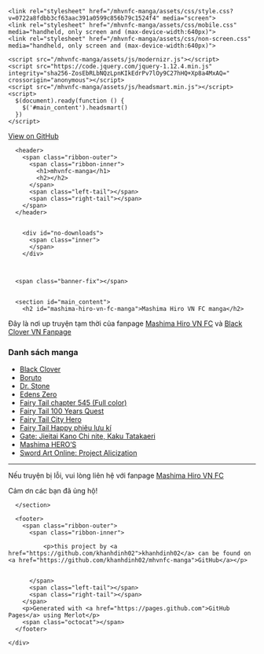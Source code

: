 

<html lang="en-US">
  <head>
    <meta charset='utf-8'>
    <meta http-equiv="X-UA-Compatible" content="IE=edge">
    <meta name="viewport" content="width=640">

    <link rel="stylesheet" href="/mhvnfc-manga/assets/css/style.css?v=0722a8fdbb3cf63aac391a0599c856b79c1524f4" media="screen">
    <link rel="stylesheet" href="/mhvnfc-manga/assets/css/mobile.css" media="handheld, only screen and (max-device-width:640px)">
    <link rel="stylesheet" href="/mhvnfc-manga/assets/css/non-screen.css" media="handheld, only screen and (max-device-width:640px)">

    <script src="/mhvnfc-manga/assets/js/modernizr.js"></script>
    <script src="https://code.jquery.com/jquery-1.12.4.min.js" integrity="sha256-ZosEbRLbNQzLpnKIkEdrPv7lOy9C27hHQ+Xp8a4MxAQ=" crossorigin="anonymous"></script>
    <script src="/mhvnfc-manga/assets/js/headsmart.min.js"></script>
    <script>
      $(document).ready(function () {
        $('#main_content').headsmart()
      })
    </script>

<!-- Begin Jekyll SEO tag v2.6.1 -->
<title>Mashima Hiro VN FC manga | mhvnfc-manga</title>
<meta name="generator" content="Jekyll v3.9.0" />
<meta property="og:title" content="Mashima Hiro VN FC manga" />
<meta property="og:locale" content="en_US" />
<link rel="canonical" href="https://khanhdinh02.github.io/mhvnfc-manga/" />
<meta property="og:url" content="https://khanhdinh02.github.io/mhvnfc-manga/" />
<meta property="og:site_name" content="mhvnfc-manga" />
<script type="application/ld+json">
{"@type":"WebSite","headline":"Mashima Hiro VN FC manga","url":"https://khanhdinh02.github.io/mhvnfc-manga/","name":"mhvnfc-manga","@context":"https://schema.org"}</script>
<!-- End Jekyll SEO tag -->

  </head>

  <body>
    <a id="forkme_banner" href="https://github.com/khanhdinh02/mhvnfc-manga">View on GitHub</a>
    <div class="shell">

      <header>
        <span class="ribbon-outer">
          <span class="ribbon-inner">
            <h1>mhvnfc-manga</h1>
            <h2></h2>
          </span>
          <span class="left-tail"></span>
          <span class="right-tail"></span>
        </span>
      </header>

      
        <div id="no-downloads">
          <span class="inner">
          </span>
        </div>
      


      <span class="banner-fix"></span>


      <section id="main_content">
        <h2 id="mashima-hiro-vn-fc-manga">Mashima Hiro VN FC manga</h2>
<p>Đây là nơi up truyện tạm thời của fanpage <a href="https://fb.com/mashimahirovnfc">Mashima Hiro VN FC</a> và <a href="https://fb.com/Black-Clover-VN-Fanpage-1049221435105449">Black Clover VN Fanpage</a></p>
<h3 id="danh-sách-manga">Danh sách manga</h3>
<ul>
  <li><a href="/mhvnfc-manga/mangas/black-clover.html">Black Clover</a></li>
  <li><a href="/mhvnfc-manga/mangas/boruto.html">Boruto</a></li>
  <li><a href="/mhvnfc-manga/mangas/dr-stone.html">Dr. Stone</a></li>
  <li><a href="/mhvnfc-manga/mangas/ez.html">Edens Zero</a></li>
  <li><a href="/mhvnfc-manga/ft/full-color-fairy-tail-chapter-545.5461.html">Fairy Tail chapter 545 (Full color)</a></li>
  <li><a href="/mhvnfc-manga/mangas/ft100.html">Fairy Tail 100 Years Quest</a></li>
  <li><a href="/mhvnfc-manga/mangas/ftch.html">Fairy Tail City Hero</a></li>
  <li><a href="/mhvnfc-manga/mangas/ftha.html">Fairy Tail Happy phiêu lưu kí</a></li>
  <li><a href="/mhvnfc-manga/mangas/gate-jieitai.html">Gate: Jieitai Kano Chi nite, Kaku Tatakaeri</a></li>
  <li><a href="/mhvnfc-manga/mangas/heros.html">Mashima HERO’S</a></li>
  <li><a href="/mhvnfc-manga/mangas/sao-pa.html">Sword Art Online: Project Alicization</a></li>
</ul>

<hr />
<p>Nếu truyện bị lỗi, vui lòng liên hệ với fanpage <a href="https://fb.com/mashimahirovnfc">Mashima Hiro VN FC</a></p>

<p>Cảm ơn các bạn đã ủng hộ!</p>

      </section>

      <footer>
        <span class="ribbon-outer">
          <span class="ribbon-inner">
            
              <p>this project by <a href="https://github.com/khanhdinh02">khanhdinh02</a> can be found on <a href="https://github.com/khanhdinh02/mhvnfc-manga">GitHub</a></p>
            
            
          </span>
          <span class="left-tail"></span>
          <span class="right-tail"></span>
        </span>
        <p>Generated with <a href="https://pages.github.com">GitHub Pages</a> using Merlot</p>
        <span class="octocat"></span>
      </footer>

    </div>

    
  </body>

